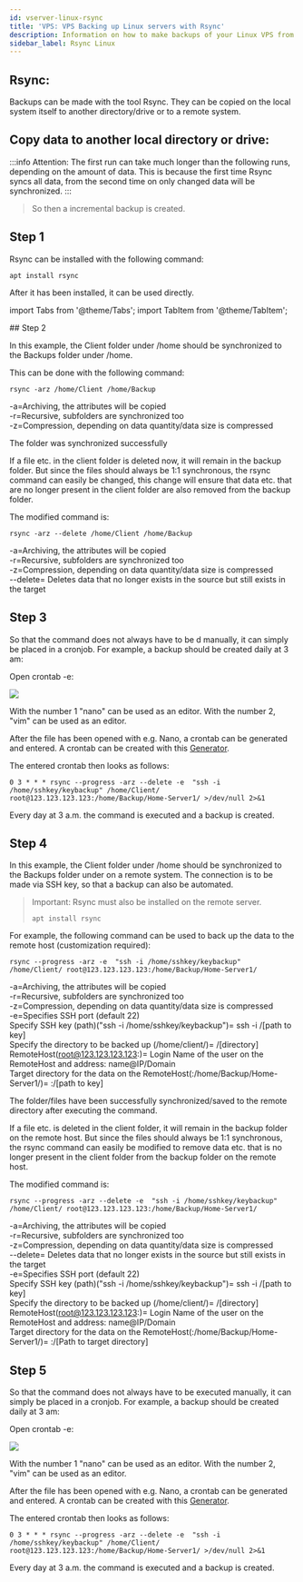 ```yaml
---
id: vserver-linux-rsync
title: 'VPS: VPS Backing up Linux servers with Rsync'
description: Information on how to make backups of your Linux VPS from ZAP-Hosting with Rsync - ZAP-Hosting.com documentation
sidebar_label: Rsync Linux
---
```


## Rsync:

Backups can be made with the tool Rsync. 
They can be copied on the local system itself to another directory/drive or to a remote system.  

## Copy data to another local directory or drive:

:::info
Attention: The first run can take much longer than the following runs, depending on the amount of data. This is because the first time Rsync syncs all data, from the second time on only changed data will be synchronized. 
:::
>So then a incremental backup is created.  

## Step 1

Rsync can be installed with the following command:

```
apt install rsync
```

After it has been installed, it can be used directly. 

import Tabs from '@theme/Tabs';
import TabItem from '@theme/TabItem';

<Tabs>
<TabItem value="Daily backup to a local directory/drive" label="Daily backup to a local directory/drive">
## Step 2

In this example, the Client folder under /home should be synchronized to the Backups folder under /home. 

This can be done with the following command: 

```
rsync -arz /home/Client /home/Backup
```
-a=Archiving, the attributes will be copied
<br/>
-r=Recursive, subfolders are synchronized too
<br/>
-z=Compression, depending on data quantity/data size is compressed 


The folder was synchronized successfully 

If a file etc. in the client folder is deleted now, it will remain in the backup folder. 
But since the files should always be 1:1 synchronous, the rsync command can easily be changed, this change will ensure that data etc. that are no longer present in the client folder are also removed from the backup folder. 

The modified command is: 

```
rsync -arz --delete /home/Client /home/Backup
```
-a=Archiving, the attributes will be copied
<br/>
-r=Recursive, subfolders are synchronized too
<br/>
-z=Compression, depending on data quantity/data size is compressed
<br/>
--delete= Deletes data that no longer exists in the source but still exists in the target

## Step 3

So that the command does not always have to be d manually, it can simply be placed in a cronjob. 
For example, a backup should be created daily at 3 am: 

Open crontab -e:

![](https://user-images.githubusercontent.com/61839701/166191682-3b56805e-1677-4c48-b5d9-107148e76367.png)

With the number 1 "nano" can be used as an editor.
With the number 2, "vim" can be used as an editor.  

After the file has been opened with e.g. Nano, a crontab can be generated and entered. 
A crontab can be created with this [Generator](https://crontab-generator.org/). 

The entered crontab then looks as follows: 

 ```
0 3 * * * rsync --progress -arz --delete -e  "ssh -i /home/sshkey/keybackup" /home/Client/ root@123.123.123.123:/home/Backup/Home-Server1/ >/dev/null 2>&1
```

Every day at 3 a.m. the command is executed and a backup is created. 

</TabItem>
<TabItem value="Daily backup to a remote system" label="Daily backup to a remote system">

## Step 4

In this example, the Client folder under /home should be synchronized to the Backups folder under on a remote system. The connection is to be made via SSH key, so that a backup can also be automated.  
>Important: Rsync must also be installed on the remote server. 
>```
>apt install rsync
>````

For example, the following command can be used to back up the data to the remote host (customization required): 

```
rsync --progress -arz -e  "ssh -i /home/sshkey/keybackup" /home/Client/ root@123.123.123.123:/home/Backup/Home-Server1/
```

-a=Archiving, the attributes will be copied
<br/>
-r=Recursive, subfolders are synchronized too
<br/>
-z=Compression, depending on data quantity/data size is compressed 
<br/>
-e=Specifies SSH port (default 22)
<br/>
Specify SSH key (path)("ssh -i /home/sshkey/keybackup")= ssh -i /[path to key]
<br/>
Specify the directory to be backed up (/home/client/)= /[directory]
<br/>
RemoteHost(root@123.123.123.123:)= Login Name of the user on the RemoteHost and address: name@IP/Domain
<br/>
Target directory for the data on the RemoteHost(:/home/Backup/Home-Server1/)= :/[path to key]

The folder/files have been successfully synchronized/saved to the remote directory after executing the command.
  

If a file etc. is deleted in the client folder, it will remain in the backup folder on the remote host. 
But since the files should always be 1:1 synchronous, the rsync command can easily be modified to remove data etc. that is no longer present in the client folder from the backup folder on the remote host. 

The modified command is:

```
rsync --progress -arz --delete -e  "ssh -i /home/sshkey/keybackup" /home/Client/ root@123.123.123.123:/home/Backup/Home-Server1/
```
-a=Archiving, the attributes will be copied
<br/>
-r=Recursive, subfolders are synchronized too
<br/>
-z=Compression, depending on data quantity/data size is compressed 
<br/>
--delete= Deletes data that no longer exists in the source but still exists in the target
<br/>
-e=Specifies SSH port (default 22)
<br/>
Specify SSH key (path)("ssh -i /home/sshkey/keybackup")= ssh -i /[path to key]
<br/>
Specify the directory to be backed up (/home/client/)= /[directory]
<br/>
RemoteHost(root@123.123.123.123:)= Login Name of the user on the RemoteHost and address: name@IP/Domain
<br/>
Target directory for the data on the RemoteHost(:/home/Backup/Home-Server1/)= :/[Path to target directory]

## Step 5

So that the command does not always have to be executed manually, it can simply be placed in a cronjob. 
For example, a backup should be created daily at 3 am: 

Open crontab -e:

![](https://user-images.githubusercontent.com/61839701/166191682-3b56805e-1677-4c48-b5d9-107148e76367.png)

With the number 1 "nano" can be used as an editor.
With the number 2, "vim" can be used as an editor.  

After the file has been opened with e.g. Nano, a crontab can be generated and entered. 
A crontab can be created with this [Generator](https://crontab-generator.org/). 

The entered crontab then looks as follows: 
  
  
 ```
0 3 * * * rsync --progress -arz --delete -e  "ssh -i /home/sshkey/keybackup" /home/Client/ root@123.123.123.123:/home/Backup/Home-Server1/ >/dev/null 2>&1
```

Every day at 3 a.m. the command is executed and a backup is created. 

</TabItem>
</Tabs>
